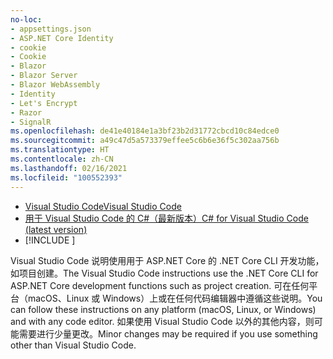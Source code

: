 ```yaml
---
no-loc:
- appsettings.json
- ASP.NET Core Identity
- cookie
- Cookie
- Blazor
- Blazor Server
- Blazor WebAssembly
- Identity
- Let's Encrypt
- Razor
- SignalR
ms.openlocfilehash: de41e40184e1a3bf23b2d31772cbcd10c84edce0
ms.sourcegitcommit: a49c47d5a573379effee5c6b6e36f5c302aa756b
ms.translationtype: HT
ms.contentlocale: zh-CN
ms.lasthandoff: 02/16/2021
ms.locfileid: "100552393"
---
```

* [<span data-ttu-id="f2c9f-101">Visual Studio Code</span><span class="sxs-lookup"><span data-stu-id="f2c9f-101">Visual Studio Code</span></span>](https://code.visualstudio.com/download)
* [<span data-ttu-id="f2c9f-102">用于 Visual Studio Code 的 C#（最新版本）</span><span class="sxs-lookup"><span data-stu-id="f2c9f-102">C# for Visual Studio Code (latest version)</span></span>](https://marketplace.visualstudio.com/items?itemName=ms-dotnettools.csharp)
* [!INCLUDE [](~/includes/3.0-SDK.md)]

<span data-ttu-id="f2c9f-103">Visual Studio Code 说明使用用于 ASP.NET Core 的 .NET Core CLI 开发功能，如项目创建。</span><span class="sxs-lookup"><span data-stu-id="f2c9f-103">The Visual Studio Code instructions use the .NET Core CLI for ASP.NET Core development functions such as project creation.</span></span> <span data-ttu-id="f2c9f-104">可在任何平台（macOS、Linux 或 Windows）上或在任何代码编辑器中遵循这些说明。</span><span class="sxs-lookup"><span data-stu-id="f2c9f-104">You can follow these instructions on any platform (macOS, Linux, or Windows) and with any code editor.</span></span> <span data-ttu-id="f2c9f-105">如果使用 Visual Studio Code 以外的其他内容，则可能需要进行少量更改。</span><span class="sxs-lookup"><span data-stu-id="f2c9f-105">Minor changes may be required if you use something other than Visual Studio Code.</span></span>
